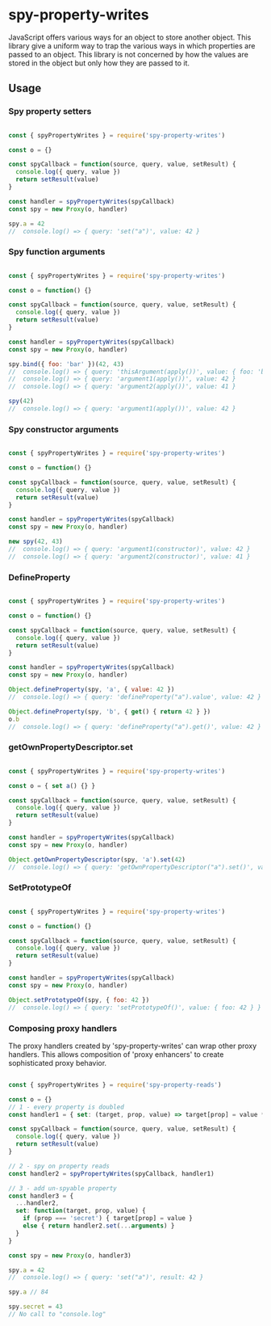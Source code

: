 # spy-property-writes

JavaScript offers various ways for an object to store another object.
This library give a uniform way to trap the various ways in which properties are passed to an object. This library is not concerned by how the values are stored in the object but only how they are passed to it.

## Usage

### Spy property setters

```javascript

const { spyPropertyWrites } = require('spy-property-writes')

const o = {}

const spyCallback = function(source, query, value, setResult) {
  console.log({ query, value })
  return setResult(value)
}

const handler = spyPropertyWrites(spyCallback)
const spy = new Proxy(o, handler)

spy.a = 42
//  console.log() => { query: 'set("a")', value: 42 } 

```
### Spy function arguments

```javascript

const { spyPropertyWrites } = require('spy-property-writes')

const o = function() {}

const spyCallback = function(source, query, value, setResult) {
  console.log({ query, value })
  return setResult(value)
}

const handler = spyPropertyWrites(spyCallback)
const spy = new Proxy(o, handler)

spy.bind({ foo: 'bar' })(42, 43)
//  console.log() => { query: 'thisArgument(apply())', value: { foo: 'bar' } } 
//  console.log() => { query: 'argument1(apply())', value: 42 } 
//  console.log() => { query: 'argument2(apply())', value: 41 } 

spy(42)
//  console.log() => { query: 'argument1(apply())', value: 42 } 
```

### Spy constructor arguments

```javascript

const { spyPropertyWrites } = require('spy-property-writes')

const o = function() {}

const spyCallback = function(source, query, value, setResult) {
  console.log({ query, value })
  return setResult(value)
}

const handler = spyPropertyWrites(spyCallback)
const spy = new Proxy(o, handler)

new spy(42, 43)
//  console.log() => { query: 'argument1(constructor)', value: 42 } 
//  console.log() => { query: 'argument2(constructor)', value: 41 } 
```

### DefineProperty

```javascript

const { spyPropertyWrites } = require('spy-property-writes')

const o = function() {}

const spyCallback = function(source, query, value, setResult) {
  console.log({ query, value })
  return setResult(value)
}

const handler = spyPropertyWrites(spyCallback)
const spy = new Proxy(o, handler)

Object.defineProperty(spy, 'a', { value: 42 })
//  console.log() => { query: 'defineProperty("a").value', value: 42 } 

Object.defineProperty(spy, 'b', { get() { return 42 } })
o.b
//  console.log() => { query: 'defineProperty("a").get()', value: 42 } 

```

### getOwnPropertyDescriptor.set

```javascript

const { spyPropertyWrites } = require('spy-property-writes')

const o = { set a() {} }

const spyCallback = function(source, query, value, setResult) {
  console.log({ query, value })
  return setResult(value)
}

const handler = spyPropertyWrites(spyCallback)
const spy = new Proxy(o, handler)

Object.getOwnPropertyDescriptor(spy, 'a').set(42)
//  console.log() => { query: 'getOwnPropertyDescriptor("a").set()', value: 42 } 


```

### SetPrototypeOf

```javascript

const { spyPropertyWrites } = require('spy-property-writes')

const o = function() {}

const spyCallback = function(source, query, value, setResult) {
  console.log({ query, value })
  return setResult(value)
}

const handler = spyPropertyWrites(spyCallback)
const spy = new Proxy(o, handler)

Object.setPrototypeOf(spy, { foo: 42 })
//  console.log() => { query: 'setPrototypeOf()', value: { foo: 42 } } 

```

### Composing proxy handlers

The proxy handlers created by 'spy-property-writes' can wrap other proxy handlers.
This allows composition of 'proxy enhancers' to create sophisticated
proxy behavior.

```javascript

const { spyPropertyWrites } = require('spy-property-reads')

const o = {}
// 1 - every property is doubled
const handler1 = { set: (target, prop, value) => target[prop] = value * 2 }

const spyCallback = function(source, query, value, setResult) {
  console.log({ query, value })
  return setResult(value)
}

// 2 - spy on property reads
const handler2 = spyPropertyWrites(spyCallback, handler1)

// 3 - add un-spyable property
const handler3 = {
  ...handler2,
  set: function(target, prop, value) {
    if (prop === 'secret') { target[prop] = value }
    else { return handler2.set(...arguments) }
  }
}

const spy = new Proxy(o, handler3)

spy.a = 42
//  console.log() => { query: 'set("a")', result: 42 } 

spy.a // 84

spy.secret = 43
// No call to "console.log"

```
